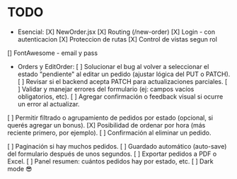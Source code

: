 # TODO

-  Esencial:
[X] NewOrder.jsx
[X] Routing (/new-order)
[X] Login - con autenticacion
[X] Proteccion de rutas
[X] Control de vistas segun rol

[] FontAwesome - email y pass

-  Orders y EditOrder:
[ ] Solucionar el bug al volver a seleccionar el estado "pendiente" al editar un pedido (ajustar lógica del PUT o PATCH).
[ ] Revisar si el backend acepta PATCH para actualizaciones parciales.
[ ] Validar y manejar errores del formulario (ej: campos vacíos obligatorios, etc).
[ ] Agregar confirmación o feedback visual si ocurre un error al actualizar.

[ ] Permitir filtrado o agrupamiento de pedidos por estado (opcional, si querés agregar un bonus).
[X] Posibilidad de ordenar por hora (más reciente primero, por ejemplo).
[ ] Confirmación al eliminar un pedido.

[ ] Paginación si hay muchos pedidos.
[ ] Guardado automático (auto-save) del formulario después de unos segundos.
[ ] Exportar pedidos a PDF o Excel.
[ ] Panel resumen: cuántos pedidos hay por estado, etc.
[ ] Dark mode 😎